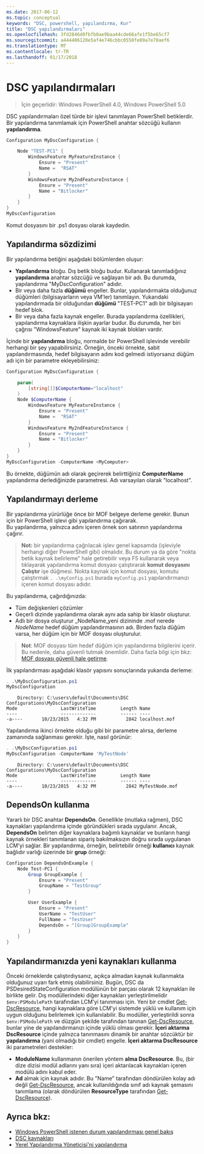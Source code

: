 ```yaml
---
ms.date: 2017-06-12
ms.topic: conceptual
keywords: "DSC, powershell, yapılandırma, Kur"
title: "DSC yapılandırmaları"
ms.openlocfilehash: 3fd2846d0fbfb0ae9baa44cde66afe1f5be65cf7
ms.sourcegitcommit: a444406120e5af4e746cbbc0558fe89a7e78aef6
ms.translationtype: MT
ms.contentlocale: tr-TR
ms.lasthandoff: 01/17/2018
---
```

# <a name="dsc-configurations"></a>DSC yapılandırmaları

>İçin geçerlidir: Windows PowerShell 4.0, Windows PowerShell 5.0

DSC yapılandırmaları özel türde bir işlevi tanımlayan PowerShell betiklerdir. Bir yapılandırma tanımlamak için PowerShell anahtar sözcüğü kullanın **yapılandırma**.

```powershell
Configuration MyDscConfiguration {

    Node "TEST-PC1" {
        WindowsFeature MyFeatureInstance {
            Ensure = "Present"
            Name =  "RSAT"
        }
        WindowsFeature My2ndFeatureInstance {
            Ensure = "Present"
            Name = "Bitlocker"
        }
    }
}
MyDscConfiguration

```

Komut dosyasını bir .ps1 dosyası olarak kaydedin.

## <a name="configuration-syntax"></a>Yapılandırma sözdizimi

Bir yapılandırma betiğini aşağıdaki bölümlerden oluşur:

- **Yapılandırma** bloğu. Dış betik bloğu budur. Kullanarak tanımladığınız **yapılandırma** anahtar sözcüğü ve sağlayan bir adı. Bu durumda, yapılandırma "MyDscConfiguration" adıdır.
- Bir veya daha fazla **düğümü** engeller. Bunlar, yapılandırmakta olduğunuz düğümleri (bilgisayarların veya VM'ler) tanımlayın. Yukarıdaki yapılandırmada bir olduğundan **düğümü** "TEST-PC1" adlı bir bilgisayarı hedef blok.
- Bir veya daha fazla kaynak engeller. Burada yapılandırma özellikleri, yapılandırma kaynaklara ilişkin ayarlar budur. Bu durumda, her biri çağrısı "WindowsFeature" kaynak iki kaynak blokları vardır.

İçinde bir **yapılandırma** bloğu, normalde bir PowerShell işlevinde verebilir herhangi bir şey yapabilirsiniz. Örneğin, önceki örnekte, sabit yapılandırmasında, hedef bilgisayarın adını kod gelmedi istiyorsanız düğüm adı için bir parametre ekleyebilirsiniz:

```powershell
Configuration MyDscConfiguration {

    param(
        [string[]]$ComputerName="localhost"
    )
    Node $ComputerName {
        WindowsFeature MyFeatureInstance {
            Ensure = "Present"
            Name =  "RSAT"
        }
        WindowsFeature My2ndFeatureInstance {
            Ensure = "Present"
            Name = "Bitlocker"
        }
    }
}
MyDscConfiguration -ComputerName <MyComputer>

```

Bu örnekte, düğümün adı olarak geçirerek belirttiğiniz **ComputerName** yapılandırma derlediğinizde parametresi. Adı varsayılan olarak "localhost".

## <a name="compiling-the-configuration"></a>Yapılandırmayı derleme

Bir yapılandırma yürürlüğe önce bir MOF belgeye derleme gerekir. Bunun için bir PowerShell işlevi gibi yapılandırma çağırarak.  
Bu yapılandırma, yalnızca adını içeren örnek son satırının yapılandırma çağırır.

>**Not:** bir yapılandırma çağrılacak işlev genel kapsamda (işleviyle herhangi diğer PowerShell gibi) olmalıdır. 
>Bu durum ya da göre "nokta betik kaynak belirleme" hale getirebilir veya F5 kullanarak veya tıklayarak yapılandırma komut dosyası çalıştırarak **komut dosyasını Çalıştır** işe düğmesi. 
>Nokta kaynak için komut dosyası, komutu çalıştırmak `. .\myConfig.ps1` burada `myConfig.ps1` yapılandırmanızı içeren komut dosyası adıdır.

Bu yapılandırma, çağırdığınızda:

- Tüm değişkenleri çözümler 
- Geçerli dizinde yapılandırma olarak aynı ada sahip bir klasör oluşturur.
- Adlı bir dosya oluşturur _NodeName_yeni dizininde .mof nerede _NodeName_ hedef düğüm yapılandırmasının adı. 
    Birden fazla düğüm varsa, her düğüm için bir MOF dosyası oluşturulur.

>**Not**: MOF dosyası tüm hedef düğüm için yapılandırma bilgilerini içerir. Bu nedenle, daha güvenli tutmak önemlidir. 
>Daha fazla bilgi için bkz: [MOF dosyası güvenli hale getirme](secureMOF.md).

İlk yapılandırması aşağıdaki klasör yapısını sonuçlarında yukarıda derleme:

```powershell
. .\MyDscConfiguration.ps1
MyDscConfiguration
```

```
    Directory: C:\users\default\Documents\DSC Configurations\MyDscConfiguration
Mode                LastWriteTime         Length Name                                                                                              
----                -------------         ------ ----                                                                                         
-a----       10/23/2015   4:32 PM           2842 localhost.mof
```  

Yapılandırma ikinci örnekte olduğu gibi bir parametre alırsa, derleme zamanında sağlanması gerekir. İşte, nasıl görünür:

```powershell
. .\MyDscConfiguration.ps1
MyDscConfiguration -ComputerName 'MyTestNode'
```

```
    Directory: C:\users\default\Documents\DSC Configurations\MyDscConfiguration
Mode                LastWriteTime         Length Name                                                                                              
----                -------------         ------ ----                                                                                         
-a----       10/23/2015   4:32 PM           2842 MyTestNode.mof
```      

## <a name="using-dependson"></a>DependsOn kullanma

Yararlı bir DSC anahtar **DependsOn**. Genellikle (mutlaka rağmen), DSC kaynakları yapılandırma içinde göründükleri sırada uygulanır. Ancak, **DependsOn** belirten diğer kaynaklara bağımlı kaynaklar ve bunların hangi kaynak örnekleri tanımlanan sipariş bakılmaksızın doğru sırada uygulanan LCM'yi sağlar. Bir yapılandırma, örneğin, belirtebilir örneği **kullanıcı** kaynak bağlıdır varlığı üzerinde bir **grup** örneği:

```powershell
Configuration DependsOnExample {
    Node Test-PC1 {
        Group GroupExample {
            Ensure = "Present"
            GroupName = "TestGroup"
        }

        User UserExample {
            Ensure = "Present"
            UserName = "TestUser"
            FullName = "TestUser"
            DependsOn = "[Group]GroupExample"
        }
    }
}

```

## <a name="using-new-resources-in-your-configuration"></a>Yapılandırmanızda yeni kaynakları kullanma

Önceki örneklerde çalıştırdıysanız, açıkça almadan kaynak kullanmakta olduğunuz uyarı fark etmiş olabilirsiniz.
Bugün, DSC da PSDesiredStateConfiguration modülünün bir parçası olarak 12 kaynakları ile birlikte gelir. Dış modüllerindeki diğer kaynakları yerleştirilmelidir `$env:PSModulePath` tarafından LCM'yi tanınması için. Yeni bir cmdlet [Get-DscResource](https://technet.microsoft.com/en-us/library/dn521625.aspx), hangi kaynaklara göre LCM'yi sistemde yüklü ve kullanım için uygun olduğunu belirlemek için kullanılabilir. Bu modüller, yerleştirildi sonra `$env:PSModulePath` ve düzgün şekilde tarafından tanınan [Get-DscResource](https://technet.microsoft.com/en-us/library/dn521625.aspx), bunlar yine de yapılandırmanızı içinde yüklü olması gerekir. 
**İçeri aktarma DscResource** içinde yalnızca tanınmasını dinamik bir anahtar sözcüktür bir **yapılandırma** (yani olmadığı bir cmdlet) engelle. 
**İçeri aktarma DscResource** iki parametreleri destekler:
- **ModuleName** kullanmanın önerilen yöntem **alma DscResource**. Bu, (bir dize dizisi modül adlarını yanı sıra) içeri aktarılacak kaynakları içeren modülü adını kabul eder. 
- **Ad** almak için kaynak adıdır. Bu "Name" tarafından döndürülen kolay adı değil [Get-DscResource](https://technet.microsoft.com/en-us/library/dn521625.aspx), ancak kullanıldığında sınıf adı kaynak şemasını tanımlama (olarak döndürülen **ResourceType** tarafından [Get-DscResource](https://technet.microsoft.com/en-us/library/dn521625.aspx)). 

## <a name="see-also"></a>Ayrıca bkz:
* [Windows PowerShell istenen durum yapılandırması genel bakış](overview.md)
* [DSC kaynakları](resources.md)
* [Yerel Yapılandırma Yöneticisi'ni yapılandırma](metaConfig.md)

